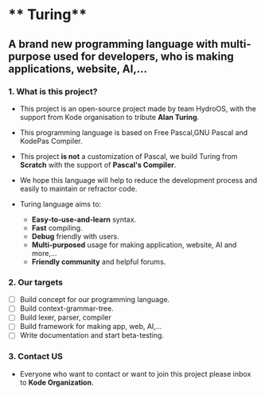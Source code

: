 # ** Turing**
## A brand new programming language with multi-purpose used for developers, who is making applications, website, AI,...
### 1. What is this project?

* This project is an open-source project made by team HydroOS, with the support from Kode organisation to tribute **Alan Turing**.
* This programming language is based on Free Pascal,GNU Pascal and KodePas Compiler.
* This project **is not** a customization of Pascal, we build Turing from **Scratch** with the support of **Pascal's Compiler**.
* We hope this language will help to reduce the development process and easily to maintain or refractor code.

* Turing language aims to:
  * **Easy-to-use-and-learn** syntax.
  * **Fast** compiling.
  * **Debug** friendly with users.
  * **Multi-purposed** usage for making application, website, AI and more,...
  * **Friendly community** and helpful forums.

### 2. Our targets
  - [ ] Build concept for our programming language.
  - [ ] Build context-grammar-tree.
  - [ ] Build lexer, parser, compiler
  - [ ] Build framework for making app, web, AI,...
  - [ ] Write documentation and start beta-testing.
 
### 3. Contact US
  * Everyone who want to contact or want to join this project please inbox to **Kode Organization**.
